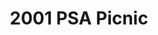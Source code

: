 ---
title: 2001 PSA Picnic
eleventyNavigation:
  key: 2001 PSA Picnic
  order:
  parent: PSA Picnic
layout: gallery.njk
permalink: "oldtimer/psa_picnic/2001-psa-picnic/"
meta_desc: "Photos from the 2001 PSA Picnic, held in San Diego, CA"
url: "https://www.psa-history.org/oldtimer/psa_picnic/2001-psa-picnic/"
collectionName: "2001-psa-picnic"
tags: "psa-picnic"
---